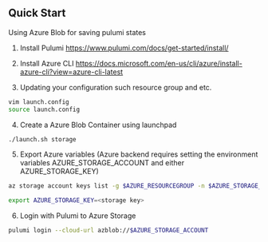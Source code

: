 ## Quick Start

Using Azure Blob for saving pulumi states

1. Install Pulumi https://www.pulumi.com/docs/get-started/install/

2. Install Azure CLI https://docs.microsoft.com/en-us/cli/azure/install-azure-cli?view=azure-cli-latest


3. Updating your configuration such resource group and etc.
```sh
vim launch.config
source launch.config
```

4. Create a Azure Blob Container using launchpad

```sh
./launch.sh storage
```

5. Export Azure variables (Azure backend requires setting the environment variables AZURE_STORAGE_ACCOUNT and either AZURE_STORAGE_KEY)
```sh
az storage account keys list -g $AZURE_RESOURCEGROUP -n $AZURE_STORAGE_ACCOUNT

export AZURE_STORAGE_KEY=<storage key>
```

6. Login with Pulumi to Azure Storage
```sh 
pulumi login --cloud-url azblob://$AZURE_STORAGE_ACCOUNT
```